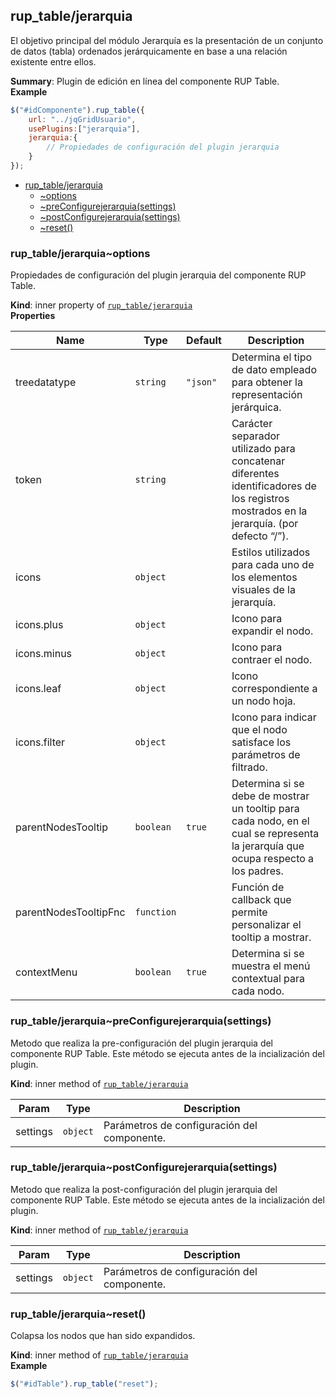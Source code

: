 <a name="module_rup_table/jerarquia"></a>

## rup_table/jerarquia
El objetivo principal del módulo Jerarquía es la presentación de un conjunto de datos (tabla) ordenados jerárquicamente en base a una relación existente entre ellos.

**Summary**: Plugin de edición en línea del componente RUP Table.  
**Example**  
```js
$("#idComponente").rup_table({	url: "../jqGridUsuario",	usePlugins:["jerarquia"],	jerarquia:{		// Propiedades de configuración del plugin jerarquia	}});
```

* [rup_table/jerarquia](#module_rup_table/jerarquia)
    * [~options](#module_rup_table/jerarquia..options)
    * [~preConfigurejerarquia(settings)](#module_rup_table/jerarquia..preConfigurejerarquia)
    * [~postConfigurejerarquia(settings)](#module_rup_table/jerarquia..postConfigurejerarquia)
    * [~reset()](#module_rup_table/jerarquia..reset)

<a name="module_rup_table/jerarquia..options"></a>

### rup_table/jerarquia~options
Propiedades de configuración del plugin jerarquia del componente RUP Table.

**Kind**: inner property of [<code>rup_table/jerarquia</code>](#module_rup_table/jerarquia)  
**Properties**

| Name | Type | Default | Description |
| --- | --- | --- | --- |
| treedatatype | <code>string</code> | <code>&quot;json&quot;</code> | Determina el tipo de dato empleado para obtener la representación jerárquica. |
| token | <code>string</code> |  | Carácter separador utilizado para concatenar diferentes identificadores de los registros mostrados en la jerarquía. (por defecto “/”). |
| icons | <code>object</code> |  | Estilos utilizados para cada uno de los elementos visuales de la jerarquía. |
| icons.plus | <code>object</code> |  | Icono para expandir el nodo. |
| icons.minus | <code>object</code> |  | Icono para contraer el nodo. |
| icons.leaf | <code>object</code> |  | Icono correspondiente a un nodo hoja. |
| icons.filter | <code>object</code> |  | Icono para indicar que el nodo satisface los parámetros de filtrado. |
| parentNodesTooltip | <code>boolean</code> | <code>true</code> | Determina si se debe de mostrar un tooltip para cada nodo, en el cual se representa la jerarquía que ocupa respecto a los padres. |
| parentNodesTooltipFnc | <code>function</code> | <code></code> | Función de callback que permite personalizar el tooltip a mostrar. |
| contextMenu | <code>boolean</code> | <code>true</code> | Determina si se muestra el menú contextual para cada nodo. |

<a name="module_rup_table/jerarquia..preConfigurejerarquia"></a>

### rup_table/jerarquia~preConfigurejerarquia(settings)
Metodo que realiza la pre-configuración del plugin jerarquia del componente RUP Table.Este método se ejecuta antes de la incialización del plugin.

**Kind**: inner method of [<code>rup_table/jerarquia</code>](#module_rup_table/jerarquia)  

| Param | Type | Description |
| --- | --- | --- |
| settings | <code>object</code> | Parámetros de configuración del componente. |

<a name="module_rup_table/jerarquia..postConfigurejerarquia"></a>

### rup_table/jerarquia~postConfigurejerarquia(settings)
Metodo que realiza la post-configuración del plugin jerarquia del componente RUP Table.Este método se ejecuta antes de la incialización del plugin.

**Kind**: inner method of [<code>rup_table/jerarquia</code>](#module_rup_table/jerarquia)  

| Param | Type | Description |
| --- | --- | --- |
| settings | <code>object</code> | Parámetros de configuración del componente. |

<a name="module_rup_table/jerarquia..reset"></a>

### rup_table/jerarquia~reset()
Colapsa los nodos que han sido expandidos.

**Kind**: inner method of [<code>rup_table/jerarquia</code>](#module_rup_table/jerarquia)  
**Example**  
```js
$("#idTable").rup_table("reset");
```

